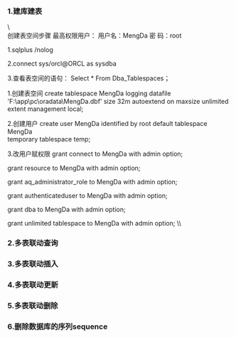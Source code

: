 ### 1.建库建表
\\\
创建表空间步骤
最高权限用户：
用户名：MengDa
密  码：root

1.sqlplus /nolog

2.connect sys/orcl@ORCL as sysdba

3.查看表空间的语句：
    Select * From Dba_Tablespaces；

1.创建表空间
create tablespace MengDa
    logging
    datafile 'F:\app\pc\oradata\MengDa.dbf'
    size 32m
    autoextend on
    maxsize unlimited
    extent management local;
    
2.创建用户
create user MengDa identified by root
    default tablespace MengDa                            
    temporary tablespace temp;
    
3.改用户赋权限
grant connect to MengDa with admin option;

grant resource to MengDa with admin option;

grant aq_administrator_role to MengDa with admin option;

grant authenticateduser to MengDa with admin option;

grant dba to MengDa with admin option;

grant unlimited tablespace to MengDa with admin option;
\\\
### 2.多表联动查询

### 3.多表联动插入

### 4.多表联动更新

### 5.多表联动删除

### 6.删除数据库的序列sequence
